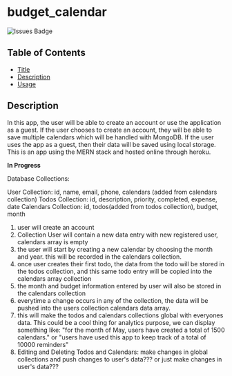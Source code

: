 # budget_calendar

![Issues Badge](https://img.shields.io/github/issues/mandoosorio/budget_calendar)


## Table of Contents
* [Title](#Title)
* [Description](#Description)
* [Usage](#Usage)


## Description
In this app, the user will be able to create an account or use the application as a guest. If the user chooses to create an account, they will be able to save multiple calendars which will be handled with MongoDB. If the user uses the app as a guest, then their data will be saved using local storage. This is an app using the MERN stack and hosted online through heroku. 


**In Progress**

<!-- ## Usage
For this app, the user is able to utilize it while offline. When the user is back online, their data will have been saved. -->


<!-- ![App Image](budget.png)
![Profile Image](https://avatars2.githubusercontent.com/u/65792333?v=4/to/img.png) -->


Database Collections:

User Collection: id, name, email, phone, calendars (added from calendars collection)
Todos Collection: id, description, priority, completed, expense, date
Calendars Collection: id, todos(added from todos collection), budget, month

1. user will create an account
2. Collection User will contain a new data entry with new registered user, calendars array is empty
3. the user will start by creating a new calendar by choosing the month and year. this will be recorded in the calendars collection.
4. once user creates their first todo, the data from the todo will be stored in the todos collection, and this same todo entry will be copied into the calendars array collection
5. the month and budget information entered by user will also be stored in the calendars collection
6. everytime a change occurs in any of the collection, the data will be pushed into the users collection calendars data array.
7. this will make the todos and calendars collections global with everyones data. This could be a cool thing for analytics purpose, we can display something like: "for the month of May, users have created a total of 1500 calendars." or "users have used this app to keep track of a total of 10000 reminders" 
8. Editing and Deleting Todos and Calendars: make changes in global collections and push changes to user's data??? or just make changes in user's data???
